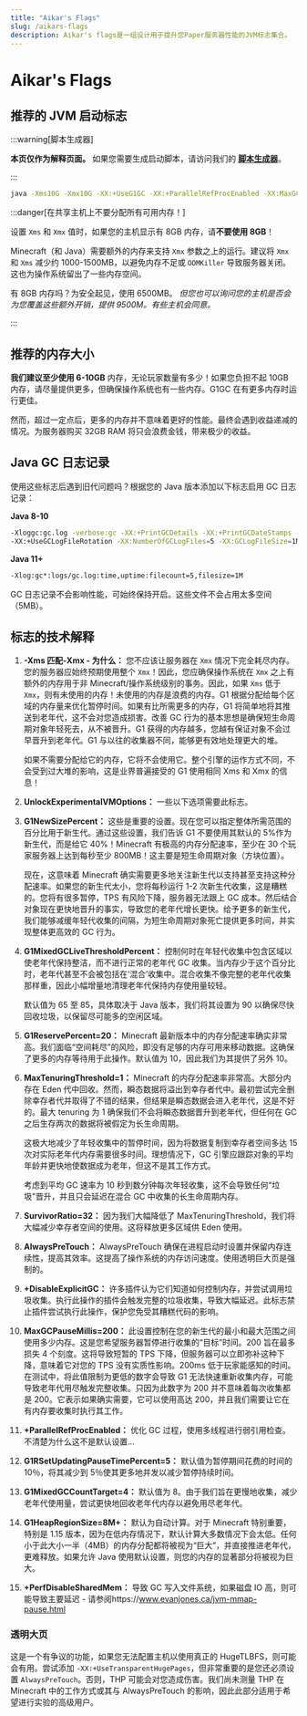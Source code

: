 ```yaml
---
title: "Aikar's Flags"
slug: /aikars-flags
description: Aikar's flags是一组设计用于提升您Paper服务器性能的JVM标志集合。
---
```


# Aikar's Flags

## 推荐的 JVM 启动标志

:::warning[脚本生成器]

**本页仅作为解释页面。** 如果您需要生成启动脚本，请访问我们的 **[脚本生成器](/Paper/misc/tools/start-script-gen)**。

:::

```bash
java -Xms10G -Xmx10G -XX:+UseG1GC -XX:+ParallelRefProcEnabled -XX:MaxGCPauseMillis=200 -XX:+UnlockExperimentalVMOptions -XX:+DisableExplicitGC -XX:+AlwaysPreTouch -XX:G1NewSizePercent=30 -XX:G1MaxNewSizePercent=40 -XX:G1HeapRegionSize=8M -XX:G1ReservePercent=20 -XX:G1HeapWastePercent=5 -XX:G1MixedGCCountTarget=4 -XX:InitiatingHeapOccupancyPercent=15 -XX:G1MixedGCLiveThresholdPercent=90 -XX:G1RSetUpdatingPauseTimePercent=5 -XX:SurvivorRatio=32 -XX:+PerfDisableSharedMem -XX:MaxTenuringThreshold=1 -Dusing.aikars.flags=https://mcflags.emc.gs -Daikars.new.flags=true -jar paper.jar --nogui
```

:::danger[在共享主机上不要分配所有可用内存！]

设置 `Xms` 和 `Xmx` 值时，如果您的主机显示有 8GB 内存，请**不要使用 8GB**！

Minecraft（和 Java）需要额外的内存来支持 `Xmx` 参数之上的运行。建议将 `Xmx` 和 `Xms` 减少约 1000-1500MB，以避免内存不足或 `OOMKiller` 导致服务器关闭。这也为操作系统留出了一些内存空间。

有 8GB 内存吗？为安全起见，使用 6500MB。
_但您也可以询问您的主机是否会为您覆盖这些额外开销，提供 9500M。有些主机会同意。_

:::

## 推荐的内存大小

**我们建议至少使用 6-10GB** 内存，无论玩家数量有多少！如果您负担不起 10GB 内存，请尽量提供更多，但确保操作系统也有一些内存。G1GC 在有更多内存时运行更佳。

然而，超过一定点后，更多的内存并不意味着更好的性能。最终会遇到收益递减的情况。为服务器购买 32GB RAM 将只会浪费金钱，带来极少的收益。

## Java GC 日志记录

使用这些标志后遇到旧代问题吗？根据您的 Java 版本添加以下标志启用 GC 日志记录：

**Java 8-10**

```bash
-Xloggc:gc.log -verbose:gc -XX:+PrintGCDetails -XX:+PrintGCDateStamps -XX:+PrintGCTimeStamps
-XX:+UseGCLogFileRotation -XX:NumberOfGCLogFiles=5 -XX:GCLogFileSize=1M
```

**Java 11+**

```bash
-Xlog:gc*:logs/gc.log:time,uptime:filecount=5,filesize=1M
```

GC 日志记录不会影响性能，可始终保持开启。这些文件不会占用太多空间（5MB）。

## 标志的技术解释

1. **-Xms 匹配-Xmx - 为什么：** 您不应该让服务器在 `Xmx` 情况下完全耗尽内存。您的服务器应始终预期使用整个 `Xmx`！因此，您应确保操作系统在 `Xmx` 之上有额外的内存用于非 Minecraft/操作系统级别的事务。因此，如果 `Xms` 低于 `Xmx`，则有未使用的内存！未使用的内存是浪费的内存。G1 根据分配给每个区域的内存量来优化暂停时间。如果有比所需更多的内存，G1 将简单地将其推送到老年代，这不会对您造成损害。改善 GC 行为的基本思想是确保短生命周期对象年轻死去，从不被晋升。G1 获得的内存越多，您越有保证对象不会过早晋升到老年代。G1 与以往的收集器不同，能够更有效地处理更大的堆。

   如果不需要分配给它的内存，它将不会使用它。整个引擎的运作方式不同，不会受到过大堆的影响，这是业界普遍接受的 G1 使用相同 Xms 和 Xmx 的信息！

2. **UnlockExperimentalVMOptions：** 一些以下选项需要此标志。

3. **G1NewSizePercent：** 这些是重要的设置。现在您可以指定整体所需范围的百分比用于新生代。通过这些设置，我们告诉 G1 不要使用其默认的 5%作为新生代，而是给它 40%！Minecraft 有极高的内存分配速率，至少在 30 个玩家服务器上达到每秒至少 800MB！这主要是短生命周期对象（方块位置）。

   现在，这意味着 Minecraft 确实需要更多地关注新生代以支持甚至支持这种分配速率。如果您的新生代太小，您将每秒运行 1-2 次新生代收集，这是糟糕的。您将有很多暂停，TPS 有风险下降，服务器无法跟上 GC 成本。然后结合对象现在更快地晋升的事实，导致您的老年代增长更快。给予更多的新生代，我们能够减缓年轻代收集的间隔，为短生命周期对象死亡提供更多时间，并实现整体更高效的 GC 行为。

4. **G1MixedGCLiveThresholdPercent：** 控制何时在年轻代收集中包含区域以使老年代保持整洁，而不进行正常的老年代 GC 收集。当内存少于这个百分比时，老年代甚至不会被包括在‘混合’收集中。混合收集不像完整的老年代收集那样重，因此小幅增量地清理老年代保持内存使用量较轻。

   默认值为 65 至 85，具体取决于 Java 版本，我们将其设置为 90 以确保尽快回收垃圾，以保留尽可能多的空闲区域。

5. **G1ReservePercent=20：** Minecraft 最新版本中的内存分配速率确实非常高。我们面临“空间耗尽”的风险，即没有足够的内存可用来移动数据。这确保了更多的内存等待用于此操作。默认值为 10，因此我们为其提供了另外 10。

6. **MaxTenuringThreshold=1：** Minecraft 的内存分配速率非常高。大部分内存在 Eden 代中回收。然而，瞬态数据将溢出到幸存者代中。最初尝试完全删除幸存者代并取得了不错的结果，但结果是瞬态数据会进入老年代，这是不好的。最大 tenuring 为 1 确保我们不会将瞬态数据晋升到老年代，但任何在 GC 之后生存两次的数据将被假定为长生命周期。

   这极大地减少了年轻收集中的暂停时间，因为将数据复制到幸存者空间多达 15 次对实际老年代内存需要很多时间。理想情况下，GC 引擎应跟踪对象的平均年龄并更快地使数据成为老年，但这不是其工作方式。

   考虑到平均 GC 速率为 10 秒到数分钟每次年轻收集，这不会导致任何“垃圾”晋升，并且只会延迟在混合 GC 中收集的长生命周期内存。

7. **SurvivorRatio=32：** 因为我们大幅降低了 MaxTenuringThreshold，我们将大幅减少幸存者空间的使用。这将释放更多区域供 Eden 使用。

8. **AlwaysPreTouch：** AlwaysPreTouch 确保在进程启动时设置并保留内存连续性，提高其效率。这提高了操作系统的内存访问速度。使用透明巨大页是强制的。

9. **+DisableExplicitGC：** 许多插件认为它们知道如何控制内存，并尝试调用垃圾收集。执行此操作的插件会触发完整的垃圾收集，导致大幅延迟。此标志禁止插件尝试执行此操作，保护您免受其糟糕代码的影响。

10. **MaxGCPauseMillis=200：** 此设置控制在您的新生代的最小和最大范围之间使用多少内存。这是您希望服务器暂停进行收集的“目标”时间。200 旨在最多损失 4 个刻度。这将导致短暂的 TPS 下降，但服务器可以立即弥补这种下降，意味着它对您的 TPS 没有实质性影响。200ms 低于玩家能感知的时间。在测试中，将此值限制为更低的数字会导致 G1 无法快速重新收集内存，可能导致老年代用尽触发完整收集。只因为此数字为 200 并不意味着每次收集都是 200。它表示如果确实需要，它可以使用高达 200，并且我们需要让它在有内存要收集时执行其工作。

11. **+ParallelRefProcEnabled：** 优化 GC 过程，使用多线程进行弱引用检查。不清楚为什么这不是默认设置...

12. **G1RSetUpdatingPauseTimePercent=5：** 默认值为暂停期间花费的时间的 10％，将其减少到 5％使其更多地并发以减少暂停持续时间。

13. **G1MixedGCCountTarget=4：** 默认值为 8。由于我们旨在更慢地收集，减少老年代使用量，尝试更快地回收老年代内存以避免用尽老年代。

14. **G1HeapRegionSize=8M+：** 默认为自动计算。对于 Minecraft 特别重要，特别是 1.15 版本，因为在低内存情况下，默认计算大多数情况下会太低。任何小于此大小一半（4MB）的内存分配都将被视为“巨大”，并直接推进老年代，更难释放。如果允许 Java 使用默认设置，则您的内存的显著部分将被视为巨大。

15. **+PerfDisableSharedMem：** 导致 GC 写入文件系统，如果磁盘 IO 高，则可能导致主要延迟 - 请参阅https://www.evanjones.ca/jvm-mmap-pause.html

### 透明大页

这是一个有争议的功能，如果您无法配置主机以使用真正的 HugeTLBFS，则可能会有用。尝试添加 `-XX:+UseTransparentHugePages`，但非常重要的是您还必须设置 `AlwaysPreTouch`。否则，THP 可能会对您造成伤害。我们尚未测量 THP 在 Minecraft 中的工作方式或其与 AlwaysPreTouch 的影响，因此此部分适用于希望进行实验的高级用户。
